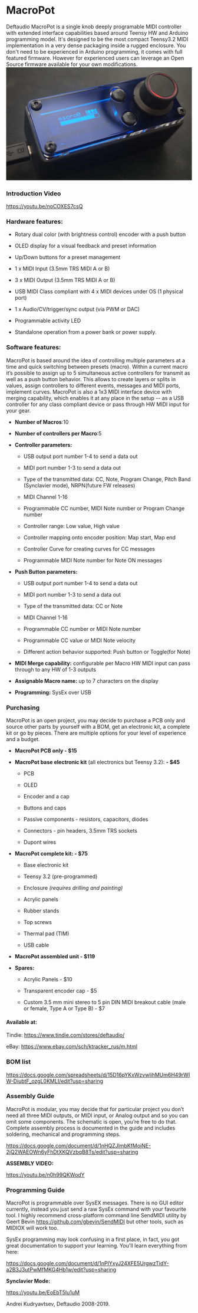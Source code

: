 # MacroPot

Deftaudio MacroPot is a single knob deeply programable MIDI controller with extended interface capabilities based around Teensy HW and Arduino programming model. It's designed to be the most compact Teensy3.2 MIDI implementation in a very dense packaging inside a rugged enclosure. You don't need to be experienced in Arduino programming, it comes with full featured firmware. However for experienced users can leverage an Open Source firmware available for your own modifications.
![MacroPot assembled photo](https://github.com/Deftaudio/MacroPot/raw/master/Photos/angledview1.JPG)
  

### Introduction Video

https://youtu.be/noCOXES7csQ

  

### Hardware features:

  

- Rotary dual color (with brightness control) encoder with a push button

- OLED display for a visual feedback and preset information

- Up/Down buttons for a preset management

- 1 x MIDI Input (3.5mm TRS MIDI A or B)

- 3 x MIDI Output (3.5mm TRS MIDI A or B)

- USB MIDI Class compliant with 4 x MIDI devices under OS (1 physical port)

- 1 x Audio/CV/trigger/sync output (via PWM or DAC)

- Programmable activity LED

- Standalone operation from a power bank or power supply.

  

### Software features:

MacroPot is based around the idea of controlling multiple parameters at a time and quick switching between presets (macro). Within a current macro it’s possible to assign up to 5 simultaneous active controllers for transmit as well as a push button behavior. This allows to create layers or splits in values, assign controllers to different events, messages and MIDI ports, implement curves. MacroPot is also a 1x3 MIDI interface device with merging capability, which enables it at any place in the setup -- as a USB controller for any class compliant device or pass through HW MIDI input for your gear.

- **Number of Macros**:10
 

- **Number of controllers per Macro**:5

 
- **Controller parameters:**

	- USB output port number 1-4 to send a data out

	- MIDI port number 1-3 to send a data out

	- Type of the transmitted data: CC, Note, Program Change, Pitch Band (Synclavier mode), NRPN(future FW releases)

	- MIDI Channel 1-16

	- Programmable CC number, MIDI Note number or Program Change number

	- Controller range: Low value, High value

	- Controller mapping onto encoder position: Map start, Map end

	- Controller Curve for creating curves for CC messages

	- Programmable MIDI Note number for Note ON messages

  

- **Push Button parameters:**

	- USB output port number 1-4 to send a data out

	- MIDI port number 1-3 to send a data out

	- Type of the transmitted data: CC or Note

	- MIDI Channel 1-16

	- Programmable CC number or MIDI Note number

	- Programmable CC value or MIDI Note velocity

	- Different action behavior supported: Push button or Toggle(for Note)

 
- **MIDI Merge capability:** configurable per Macro HW MIDI input can pass through to any HW of 1-3 outputs

- **Assignable Macro name:** up to 7 characters on the display


- **Programming:** SysEx over USB

  

  

### Purchasing

MacroPot is an open project, you may decide to purchase a PCB only and source other parts by yourself with a BOM, get an electronic kit, a complete kit or go by pieces. There are multiple options for your level of experience and a budget.

  

- **MacroPot PCB only - $15**

- **MacroPot base electronic kit** (all electronics but Teensy 3.2): **- $45**

	- PCB

	- OLED

	- Encoder and a cap

	- Buttons and caps

	- Passive components - resistors, capacitors, diodes

	- Connectors - pin headers, 3.5mm TRS sockets

	- Dupont wires

- **MacroPot complete kit: - $75**

	- Base electronic kit

	- Teensy 3.2 (pre-programmed)

	- Enclosure *_(requires drilling and painting)_*

	- Acrylic panels

	- Rubber stands

	- Top screws

	- Thermal pad (TIM)
	
	- USB cable

  

- **MacroPot assembled unit - $119**

  

- **Spares:**

	- Acrylic Panels - $10

	- Transparent encoder cap - $5

	- Custom 3.5 mm mini stereo to 5 pin DIN MIDI breakout cable (male or female, Type A or Type B) - $7

  

#### ****Available at:****

Tindie: https://www.tindie.com/stores/deftaudio/

eBay: https://www.ebay.com/sch/ktracker_rus/m.html

  

### BOM list

https://docs.google.com/spreadsheets/d/15D16pYKxWzvwlihMUm6H49rWIW-DiubtF_ozgL0KMLI/edit?usp=sharing

  

### Assembly Guide

MacroPot is modular, you may decide that for particular project you don’t need all three MIDI outputs, or MIDI input, or Analog output and so you can omit some components. The schematic is open, you’re free to do that. Complete assembly process is documented in the guide and includes soldering, mechanical and programming steps.

  

https://docs.google.com/document/d/1nHQZJlmbKfMoiNE-2jQ2WAEOWn6yFhDtXKQVzbqB8Ts/edit?usp=sharing

  

****ASSEMBLY VIDEO:****

https://youtu.be/n0h99QKWodY

  

### Programming Guide

MacroPot is programmable over SysEX messages. There is no GUI editor currently, instead you just send a raw SysEx command with your favourite tool. I highly recommend cross-platform command line SendMIDI utility by Geert Bevin https://github.com/gbevin/SendMIDI but other tools, such as MIDIOX will work too.

SysEx programming may look confusing in a first place, in fact, you got great documentation to support your learning. You'll learn everything from here:

  

https://docs.google.com/document/d/1nPIYxyJ24XFE5UrgwzTidY-a2B3J3utPwMfMKG4Hb1w/edit?usp=sharing

  

****Synclavier Mode:****

https://youtu.be/EoEbT5Iu1uM

  

Andrei Kudryavtsev, Deftaudio 2008-2019.